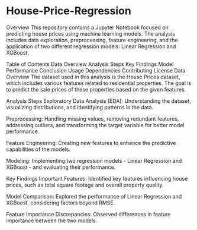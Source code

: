 # House-Price-Regression

Overview
This repository contains a Jupyter Notebook focused on predicting house prices using machine learning models. The analysis includes data exploration, preprocessing, feature engineering, and the application of two different regression models: Linear Regression and XGBoost.

Table of Contents
Data Overview
Analysis Steps
Key Findings
Model Performance
Conclusion
Usage
Dependencies
Contributing
License
Data Overview
The dataset used in this analysis is the House Prices dataset, which includes various features related to residential properties. The goal is to predict the sale prices of these properties based on the given features.

Analysis Steps
Exploratory Data Analysis (EDA): Understanding the dataset, visualizing distributions, and identifying patterns in the data.

Preprocessing: Handling missing values, removing redundant features, addressing outliers, and transforming the target variable for better model performance.

Feature Engineering: Creating new features to enhance the predictive capabilities of the models.

Modeling: Implementing two regression models - Linear Regression and XGBoost - and evaluating their performance.

Key Findings
Important Features: Identified key features influencing house prices, such as total square footage and overall property quality.

Model Comparison: Explored the performance of Linear Regression and XGBoost, considering factors beyond RMSE.

Feature Importance Discrepancies: Observed differences in feature importance between the two models.
